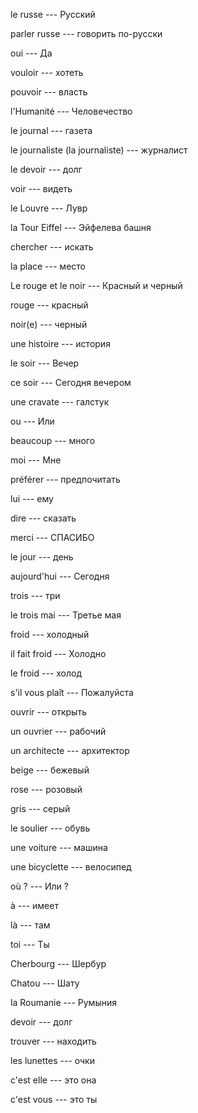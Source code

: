 le russe --- Русский



parler russe --- говорить по-русски



oui --- Да



vouloir --- хотеть



pouvoir --- власть



l'Humanité --- Человечество



le journal --- газета



le journaliste (la journaliste) --- журналист



le devoir --- долг



voir --- видеть



le Louvre --- Лувр



la Tour Eiffel --- Эйфелева башня



chercher --- искать



la place --- место



Le rouge et le noir --- Красный и черный



rouge --- красный



noir(e) --- черный



une histoire --- история



le soir --- Вечер



ce soir --- Сегодня вечером



une cravate --- галстук



ou --- Или



beaucoup --- много



moi --- Мне



préférer --- предпочитать



lui --- ему



dire --- сказать



merci --- СПАСИБО



le jour --- день



aujourd'hui --- Сегодня



trois --- три



le trois mai --- Третье мая



froid --- холодный



il fait froid --- Холодно



le froid --- холод



s'il vous plaît --- Пожалуйста



ouvrir --- открыть



un ouvrier --- рабочий



un architecte --- архитектор



beige --- бежевый



rose --- розовый



gris --- серый



le soulier --- обувь



une voiture --- машина



une bicyclette --- велосипед



où ? --- Или ?



à --- имеет



là --- там



toi --- Ты



Cherbourg --- Шербур



Chatou --- Шату



la Roumanie --- Румыния



devoir --- долг



trouver --- находить



les lunettes --- очки



c'est elle --- это она



c'est vous --- это ты


